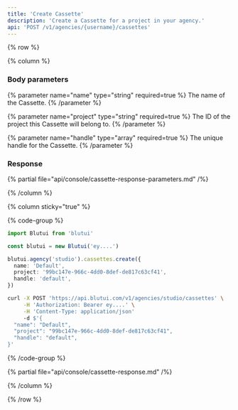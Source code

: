 ```yaml
---
title: 'Create Cassette'
description: 'Create a Cassette for a project in your agency.'
api: 'POST /v1/agencies/{username}/cassettes'
---
```


{% row %}

{% column %}
### Body parameters

{% parameter name="name" type="string" required=true %}
The name of the Cassette.
{% /parameter %}

{% parameter name="project" type="string" required=true %}
The ID of the project this Cassette will belong to.
{% /parameter %}

{% parameter name="handle" type="array" required=true %}
The unique handle for the Cassette.
{% /parameter %}

### Response

{% partial file="api/console/cassette-response-parameters.md" /%}

{% /column %}

{% column sticky="true" %}

{% code-group %}

```ts {% process=false filename="Node.js" %}
import Blutui from 'blutui'

const blutui = new Blutui('ey....')

blutui.agency('studio').cassettes.create({
  name: 'Default',
  project: '99bc147e-966c-4dd0-8def-de817c63cf41',
  handle: 'default',
})
```

```bash {% process=false filename="cURL" %}
curl -X POST 'https://api.blutui.com/v1/agencies/studio/cassettes' \
     -H 'Authorization: Bearer ey....' \
     -H 'Content-Type: application/json'
     -d $'{
  "name": "Default",
  "project": "99bc147e-966c-4dd0-8def-de817c63cf41",
  "handle": "default",
}'
```

{% /code-group %}

{% partial file="api/console/cassette-response.md" /%}

{% /column %}

{% /row %}
